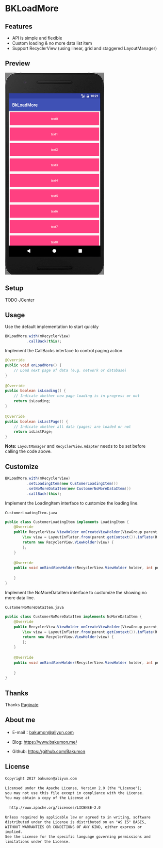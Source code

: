 
# BKLoadMore

## Features

- API is simple and flexible
- Custom loading & no more data list item
- Support RecyclerView (using linear, grid and staggered LayoutManager)

## Preview

![BKLoadMore.gif](https://github.com/Bakumon/BkLoadMore/raw/master/art/BKLoadMore.gif)

## Setup

TODO JCenter

## Usage

Use the default implementation to start quickly

```java
BKLoadMore.with(mRecyclerView)
          .callBack(this);
```

Implement the CallBacks interface to control paging action.

```java
@Override
public void onLoadMore() {
    // Load next page of data (e.g. network or database)
}

@Override
public boolean isLoading() {
    // Indicate whether new page loading is in progress or not
    return isLoading;
}

@Override
public boolean isLastPage() {
    // Indicate whether all data (pages) are loaded or not
    return isLastPage;
}

```

**Note:** `LayoutManager` and `RecyclerView.Adapter` needs to be set before calling the code above.

## Customize

```java
BKLoadMore.with(mRecyclerView)
          .setLoadingItem(new CustomerLoadingItem())
          .setNoMoreDataItem(new CustomerNoMoreDataItem())
          .callBack(this);
```

Implement the LoadingItem interface to customize the loading line.

`CustomerLoadingItem.java`

```java
public class CustomerLoadingItem implements LoadingItem {
    @Override
    public RecyclerView.ViewHolder onCreateViewHolder(ViewGroup parent, int viewType) {
        View view = LayoutInflater.from(parent.getContext()).inflate(R.layout.loading_row_customer, parent, false);
        return new RecyclerView.ViewHolder(view) {
        };
    }

    @Override
    public void onBindViewHolder(RecyclerView.ViewHolder holder, int position) {

    }
}
```

Implement the NoMoreDataItem interface to customize the showing no more data line.

`CustomerNoMoreDataItem.java`

```java
public class CustomerNoMoreDataItem implements NoMoreDataItem {
    @Override
    public RecyclerView.ViewHolder onCreateViewHolder(ViewGroup parent, int viewType) {
        View view = LayoutInflater.from(parent.getContext()).inflate(R.layout.no_more_data_row_customer, parent, false);
        return new RecyclerView.ViewHolder(view) {
        };
    }

    @Override
    public void onBindViewHolder(RecyclerView.ViewHolder holder, int position) {

    }
}
```

## Thanks

Thanks [Paginate](https://github.com/MarkoMilos/Paginate)

## About me

- E-mail：bakumon@aliyun.com

- Blog: https://www.bakumon.me/

- Github: https://github.com/Bakumon

## License

```
Copyright 2017 bakumon@aliyun.com

Licensed under the Apache License, Version 2.0 (the "License");
you may not use this file except in compliance with the License.
You may obtain a copy of the License at

  http://www.apache.org/licenses/LICENSE-2.0

Unless required by applicable law or agreed to in writing, software
distributed under the License is distributed on an "AS IS" BASIS,
WITHOUT WARRANTIES OR CONDITIONS OF ANY KIND, either express or implied.
See the License for the specific language governing permissions and
limitations under the License.
```